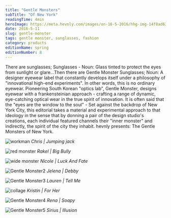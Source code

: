 ```yaml
---
title: "Gentle Monsters"
subTitle: "Of New York"
readingTime: 4min
heroImage: https://meta.hevnly.com/images/on-16-5-2016/hhg-img-14f8ad63-da81-4396-85d3-cfcb57a66fba.png
date: 2016-5-11
slug: gentle-monster
tags: gentle monster, sunglasses, fashion
category: products
editionName: spring
editionNumber: 8
---
```


There are sunglasses; Sunglasses - Noun: Glass tinted to protect the eyes from sunlight or glare...Then there are Gentle Monster Sunglasses; Noun: A designer eyewear label that constantly develops itself under a philosophy of "innovational high-end experiments". In other words, this is no ordinary eyewear. Pioneering South Korean "optics lab", Gentle Monster, designs eyewear with a frankensteinian approach - crafting a range of dynamic, eye-catching optical wear in the true spirit of innovation. It is often said that the "eyes are the window to the soul" - Set against the backdrop of New York City, this editorial takes a material and experimental approach to that ideology in the sense that by donning a pair of the design studio's creations, each individual featured channels their "inner monster" and indirectly, the spirit of the city they inhabit. hevnly presents: The Gentle Monsters of New York.

![workman](https://meta.hevnly.com/images/on-16-5-2016/hhg-img-01a65a36-c3c9-4ab5-b033-e57da8ff85ba.png)
*Chris | Jumping jack*

![red monster](https://meta.hevnly.com/images/on-16-5-2016/hhg-img-0604637e-eb36-43b9-a8ff-88a0a4d41d8c.png)
*Rakel | Big Bully*

![wide monster](https://meta.hevnly.com/images/on-16-5-2016/hhg-img-3f27c0d5-1b6f-413b-bf03-8e8843414d6d.png)
*Nicole | Luck And Fate*

![Gentle Monster2](https://meta.hevnly.com/images/on-16-5-2016/hhg-img-e58f241a-1591-40b3-a73a-e0aef444dc9e.png)
*Jelena | Debby*

![Gentle Monster3](https://meta.hevnly.com/images/on-16-5-2016/hhg-img-27f75466-cc02-40e9-8fcd-6921341323e9.png)
*Lauren | Tell Me*

![collage](https://meta.hevnly.com/images/on-16-5-2016/hhg-img-b686caa1-94fa-4a33-b1d2-3f6f6478d7dd.png)
*Kristin | For Her*

![Gentle Monster4](https://meta.hevnly.com/images/on-16-5-2016/hhg-img-6feb9f85-f219-4438-88f7-b7f74c63f21a.png)
*Rena | Soapy*

![Gentle Monster5](https://meta.hevnly.com/images/on-16-5-2016/hhg-img-f205fae7-06e6-43c2-8556-8b486cab2311.png)
*Sirius | Illusion*
